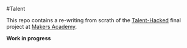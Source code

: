 #Talent

This repo contains a re-writing from scrath of the 
[Talent-Hacked](https://github.com/nadavmatalon/Talent_Hacked_Code) 
final project at [Makers Academy](http://www.makersacademy.com/).

__Work in progress__

